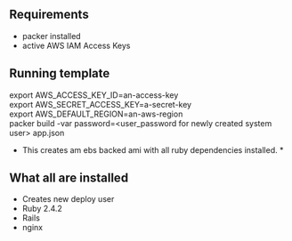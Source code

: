 ## Requirements
* packer installed
* active AWS IAM Access Keys

## Running template
export AWS_ACCESS_KEY_ID=an-access-key<br/>
export AWS_SECRET_ACCESS_KEY=a-secret-key<br/>
export AWS_DEFAULT_REGION=an-aws-region<br/>
packer build -var password=<user_password for newly created system user> app.json <br />

* This creates am ebs backed ami with all ruby dependencies installed. *

## What all are installed

* Creates new deploy user
* Ruby 2.4.2
* Rails 
* nginx




